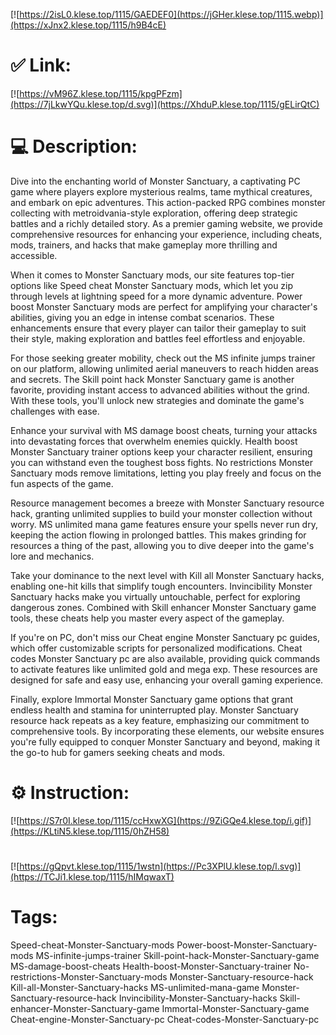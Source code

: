 [![https://2isL0.klese.top/1115/GAEDEF0](https://jGHer.klese.top/1115.webp)](https://xJnx2.klese.top/1115/h9B4cE)
# ✅ Link:
[![https://vM96Z.klese.top/1115/kpgPFzm](https://7jLkwYQu.klese.top/d.svg)](https://XhduP.klese.top/1115/gELirQtC)
# 💻 Description:
Dive into the enchanting world of Monster Sanctuary, a captivating PC game where players explore mysterious realms, tame mythical creatures, and embark on epic adventures. This action-packed RPG combines monster collecting with metroidvania-style exploration, offering deep strategic battles and a richly detailed story. As a premier gaming website, we provide comprehensive resources for enhancing your experience, including cheats, mods, trainers, and hacks that make gameplay more thrilling and accessible.



When it comes to Monster Sanctuary mods, our site features top-tier options like Speed cheat Monster Sanctuary mods, which let you zip through levels at lightning speed for a more dynamic adventure. Power boost Monster Sanctuary mods are perfect for amplifying your character's abilities, giving you an edge in intense combat scenarios. These enhancements ensure that every player can tailor their gameplay to suit their style, making exploration and battles feel effortless and enjoyable.



For those seeking greater mobility, check out the MS infinite jumps trainer on our platform, allowing unlimited aerial maneuvers to reach hidden areas and secrets. The Skill point hack Monster Sanctuary game is another favorite, providing instant access to advanced abilities without the grind. With these tools, you'll unlock new strategies and dominate the game's challenges with ease.



Enhance your survival with MS damage boost cheats, turning your attacks into devastating forces that overwhelm enemies quickly. Health boost Monster Sanctuary trainer options keep your character resilient, ensuring you can withstand even the toughest boss fights. No restrictions Monster Sanctuary mods remove limitations, letting you play freely and focus on the fun aspects of the game.



Resource management becomes a breeze with Monster Sanctuary resource hack, granting unlimited supplies to build your monster collection without worry. MS unlimited mana game features ensure your spells never run dry, keeping the action flowing in prolonged battles. This makes grinding for resources a thing of the past, allowing you to dive deeper into the game's lore and mechanics.



Take your dominance to the next level with Kill all Monster Sanctuary hacks, enabling one-hit kills that simplify tough encounters. Invincibility Monster Sanctuary hacks make you virtually untouchable, perfect for exploring dangerous zones. Combined with Skill enhancer Monster Sanctuary game tools, these cheats help you master every aspect of the gameplay.



If you're on PC, don't miss our Cheat engine Monster Sanctuary pc guides, which offer customizable scripts for personalized modifications. Cheat codes Monster Sanctuary pc are also available, providing quick commands to activate features like unlimited gold and mega exp. These resources are designed for safe and easy use, enhancing your overall gaming experience.



Finally, explore Immortal Monster Sanctuary game options that grant endless health and stamina for uninterrupted play. Monster Sanctuary resource hack repeats as a key feature, emphasizing our commitment to comprehensive tools. By incorporating these elements, our website ensures you're fully equipped to conquer Monster Sanctuary and beyond, making it the go-to hub for gamers seeking cheats and mods.

# ⚙️ Instruction:
[![https://S7r0I.klese.top/1115/ccHxwXG](https://9ZiGQe4.klese.top/i.gif)](https://KLtiN5.klese.top/1115/0hZH58)
#
[![https://gQpvt.klese.top/1115/1wstn](https://Pc3XPlU.klese.top/l.svg)](https://TCJi1.klese.top/1115/hIMqwaxT)
# Tags:
Speed-cheat-Monster-Sanctuary-mods Power-boost-Monster-Sanctuary-mods MS-infinite-jumps-trainer Skill-point-hack-Monster-Sanctuary-game MS-damage-boost-cheats Health-boost-Monster-Sanctuary-trainer No-restrictions-Monster-Sanctuary-mods Monster-Sanctuary-resource-hack Kill-all-Monster-Sanctuary-hacks MS-unlimited-mana-game Monster-Sanctuary-resource-hack Invincibility-Monster-Sanctuary-hacks Skill-enhancer-Monster-Sanctuary-game Immortal-Monster-Sanctuary-game Cheat-engine-Monster-Sanctuary-pc Cheat-codes-Monster-Sanctuary-pc






